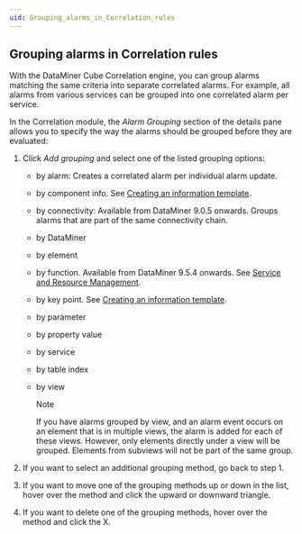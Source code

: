 ```yaml
---
uid: Grouping_alarms_in_Correlation_rules
---
```


## Grouping alarms in Correlation rules

With the DataMiner Cube Correlation engine, you can group alarms matching the same criteria into separate correlated alarms. For example, all alarms from various services can be grouped into one correlated alarm per service.

In the Correlation module, the *Alarm Grouping* section of the details pane allows you to specify the way the alarms should be grouped before they are evaluated:

1. Click *Add grouping* and select one of the listed grouping options:

    - by alarm: Creates a correlated alarm per individual alarm update.

    - by component info. See [Creating an information template](../../part_2/protocols/Creating_an_information_template.md).

    - by connectivity: Available from DataMiner 9.0.5 onwards. Groups alarms that are part of the same connectivity chain.

    - by DataMiner

    - by element

    - by function. Available from DataMiner 9.5.4 onwards. See [Service and Resource Management](../SRM/SRM.md#service-and-resource-management).

    - by key point. See [Creating an information template](../../part_2/protocols/Creating_an_information_template.md).

    - by parameter

    - by property value

    - by service

    - by table index

    - by view

        > [!NOTE]
        > If you have alarms grouped by view, and an alarm event occurs on an element that is in multiple views, the alarm is added for each of these views. However, only elements directly under a view will be grouped. Elements from subviews will not be part of the same group.

2. If you want to select an additional grouping method, go back to step 1.

3. If you want to move one of the grouping methods up or down in the list, hover over the method and click the upward or downward triangle.

4. If you want to delete one of the grouping methods, hover over the method and click the X.
